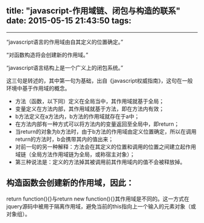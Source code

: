 ﻿title: "javascript-作用域链、闭包与构造的联系"
date: 2015-05-15 21:43:50
tags:
---
---
“javascript语言的作用域由自其定义的位置确定。”

“对函数构造将会创建新的作用域。”

“javascript语言结构上是一个广义上的闭包系统。”

这三句是转述的，其中第一句为基础，出自《javascript权威指南》，这句在一般环境中基于作用域的概念。
* 方法（函数，以下同）定义在全局当中，其作用域就基于全局；
* 变量定义在方法内部，其作用域就基于方法，即在方法内有效；
* b方法定义在a方法内，b方法的作用域就存在于a中；
* 在方法内部有一种方式可以将方法内的变量返回至全局中，即return；
* 当return的对象为b方法时，由于b方法的作用域由定义位置确定，所以在调用return的方法时，b会携带其内的值出来；
* 对前一句的另一种解释：方法会在其定义的位置和调用的位置之间建立起作用域链（全局方法作用域链为全局，或称宿主对象）；
* 第三种说法是：定义的方法掉其被调用前其作用域内的值不会被释放掉。

构造函数会创建新的作用域，因此：
-----
return function(){}与return new function(){}其作用域是不同的。这一方式在jquery源码中被用于隔离作用域，避免当前的this指向上一个输入的元素对象（或对象组）。